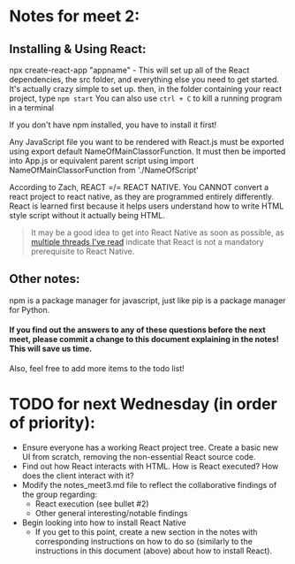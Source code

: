 # Notes for meet 2:

## Installing & Using React:
npx create-react-app "appname" - This will set up all of the React dependencies, the src folder, and everything else you need to get started. It's actually crazy simple to set up.
then, in the folder containing your react project, type `npm start`
You can also use `ctrl + C` to kill a running program in a terminal

If you don't have npm installed, you have to install it first!

Any JavaScript file you want to be rendered with React.js must be exported using export default NameOfMainClassorFunction.
It must then be imported into App.js or equivalent parent script using import NameOfMainClassorFunction from './NameOfScript'


According to Zach, REACT =/= REACT NATIVE. You CANNOT convert a react project to react native, as they are programmed entirely differently.
React is learned first because it helps users understand how to write HTML style script without it actually being HTML.
> It may be a good idea to get into React Native as soon as possible, as [multiple threads I've read](https://www.reddit.com/r/reactnative/comments/a9fqv7/should_i_learn_reactjs_before_learning_react/) indicate that React is not a mandatory prerequisite to React Native.

## Other notes:
npm is a package manager for javascript, just like pip is a package manager for Python.


#### If you find out the answers to any of these questions before the next meet, please commit a change to this document explaining in the notes! This will save us time.
Also, feel free to add more items to the todo list!

# TODO for next Wednesday (in order of priority):
* Ensure everyone has a working React project tree. Create a basic new UI from scratch, removing the non-essential React source code.
* Find out how React interacts with HTML. How is React executed? How does the client interact with it?
* Modify the notes_meet3.md file to reflect the collaborative findings of the group regarding:
  * React execution (see bullet #2)
  * Other general interesting/notable findings
* Begin looking into how to install React Native
  * If you get to this point, create a new section in the notes with corresponding instructions on how to do so (similarly to the instructions in this document (above) about how to install React).
